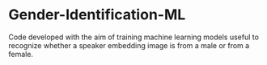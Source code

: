# Gender-Identification-ML
Code developed with the aim of training machine learning models useful to recognize whether a speaker embedding image is from a male or from a female.